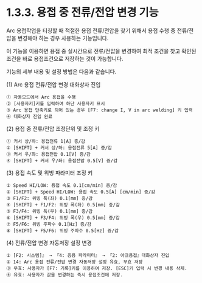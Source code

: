 ﻿# 1.3.3. 용접 중 전류/전압 변경 기능

Arc 용접작업을 티칭할 때 적절한 용접 전류/전압을 찾기 위해서 용접 수행 중 전류/전압을 변경해야 하는 경우 사용하는 기능입니다.

이 기능을 이용하면 용접 중 실시간으로 전류/전압을 변경하여 최적 조건을 찾고 확인된 조건을 바로 용접조건으로 저장하는 것이 가능합니다.

기능의 세부 내용 및 설정 방법은 다음과 같습니다.

(1)	Arc 용접 전류/전압 변경 대화상자 진입

    ① 자동모드에서 Arc 용접을 수행
    ② [사용자키]키를 입력하여 하단 사용자키 표시
    ③ Arc 용접 단축키로 되어 있는 경우 [F7: change I, V in arc welding] 키 입력
    ④ 대화상자 진입 완료

(2)	용접 중 전류/전압 조정단위 및 조정 키
    
    ① 커서 상/하: 용접전류 1[A] 증/감
    ② [SHIFT] + 커서 상/하: 용접전류 5[A] 증/감
    ③ 커서 우/좌: 용접전압 0.1[V] 증/감
    ④ [SHIFT] + 커서 우/좌: 용접전압 0.5[V] 증/감

(3)	용접 속도 및 위빙 파라미터 조정 키
   
    ① Speed HI/LOW: 용접 속도 0.1[cm/min] 증/감
    ② [SHIFT] + Speed HI/LOW: 용접 속도 0.5[A] [cm/min] 증/감
    ③ F1/F2: 위빙 폭(좌) 0.1[mm] 증/감
    ④ [SHIFT] + F1/F2: 위빙 폭(좌) 0.5[mm] 증/감
    ⑤ F3/F4: 위빙 폭(우) 0.1[mm] 증/감
    ⑥ [SHIFT] + F3/F4: 위빙 폭(우) 0.5[mm] 증/감
    ⑦ F5/F6: 위빙 주파수 0.1[Hz] 증/감
    ⑧ [SHIFT] + F5/F6: 위빙 주파수 0.5[Hz] 증/감

(4)	전류/전압 변경 자동저장 설정 변경

    ① [F2: 시스템]』 → 『4: 응용 파라미터』 → 『2: 아크용접』대화상자 진입
    ② 14: Arc 용접 전류/전압 변경 자동저장 설정 유효, 무효 저장
    ③ 무효: 사용자가 [F7: 기록]키를 이용하여 저장. [ESC]키 입력 시 변경 내용 삭제.
    ④ 유효: 사용자가 값을 변경하는 즉시 용접조건에 저장.
